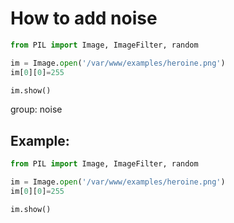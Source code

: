 # How to add noise

```python
from PIL import Image, ImageFilter, random

im = Image.open('/var/www/examples/heroine.png')
im[0][0]=255

im.show()
```


group: noise

## Example: 
```python
from PIL import Image, ImageFilter, random

im = Image.open('/var/www/examples/heroine.png')
im[0][0]=255

im.show()
```


